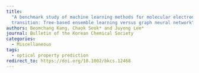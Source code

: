```yaml
---
title:
  "A benchmark study of machine learning methods for molecular electronic
  transition: Tree-based ensemble learning versus graph neural network"
authors: Beomchang Kang, Chaok Seok* and Juyong Lee*
journal: Bulletin of the Korean Chemical Society
categories:
  - Miscellaneous
tags:
  - optical property prediction
redirect_to: https://doi.org/10.1002/bkcs.12468
---
```

